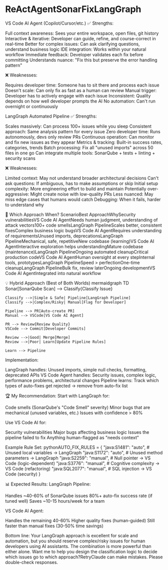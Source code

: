 # ReActAgentSonarFixLangGraph
VS Code AI Agent (Copilot/Cursor/etc.)
✅ Strengths:

Full context awareness: Sees your entire workspace, open files, git history
Interactive & iterative: Developer can guide, refine, and course-correct in real-time
Better for complex issues: Can ask clarifying questions, understand business logic
IDE integration: Works within your natural workflow
Immediate feedback: Developer validates each fix before committing
Understands nuance: "Fix this but preserve the error handling pattern"

❌ Weaknesses:

Requires developer time: Someone has to sit there and process each issue
Doesn't scale: Can only fix as fast as a human can review
Manual trigger: Developer has to actively engage with each issue
Inconsistent: Quality depends on how well developer prompts the AI
No automation: Can't run overnight or continuously


LangGraph Automated Pipeline
✅ Strengths:

Scales massively: Can process 100+ issues while you sleep
Consistent approach: Same analysis pattern for every issue
Zero developer time: Runs autonomously, devs only review PRs
Continuous operation: Can monitor and fix new issues as they appear
Metrics & tracking: Built-in success rates, categories, trends
Batch processing: Fix all "unused imports" across 50 files in one go
Can integrate multiple tools: SonarQube + tests + linting + security scans

❌ Weaknesses:

Limited context: May not understand broader architectural decisions
Can't ask questions: If ambiguous, has to make assumptions or skip
Initial setup complexity: More engineering effort to build and maintain
Potentially over-aggressive: Might create noise with low-quality PRs
Less nuanced: May miss edge cases that humans would catch
Debugging: When it fails, harder to understand why


🎯 Which Approach When?
ScenarioBest ApproachWhySecurity vulnerabilitiesVS Code AI AgentNeeds human judgment, understanding of attack vectors100+ code smellsLangGraph PipelineScales better, consistent fixesComplex business logic bugsVS Code AI AgentRequires understanding of requirementsUnused imports, deprecationsLangGraph PipelineMechanical, safe, repetitiveNew codebase (learning)VS Code AI AgentInteractive exploration helps understandingMature codebase (maintenance)LangGraph PipelineOngoing automated cleanupCritical production codeVS Code AI AgentHuman oversight at every stepInternal tools, prototypesLangGraph PipelineSpeed > perfectionOne-time cleanupLangGraph PipelineBulk fix, review laterOngoing developmentVS Code AI AgentIntegrated into natural workflow

💡 Hybrid Approach (Best of Both Worlds)
mermaidgraph TD
    Sonar[SonarQube Scan] --> Classify{Classify Issue}
    
    Classify -->|Simple & Safe| Pipeline[LangGraph Pipeline]
    Classify -->|Complex/Risky| Manual[Flag for Developer]
    
    Pipeline --> PR[Auto-create PR]
    Manual --> VSCode[VS Code AI Agent]
    
    PR --> Review{Review Quality}
    VSCode --> Commit[Developer Commits]
    
    Review -->|Good| Merge[Merge]
    Review -->|Poor| Learn[Update Pipeline Rules]
    
    Learn --> Pipeline
Implementation:

LangGraph handles: Unused imports, simple null checks, formatting, deprecated APIs
VS Code Agent handles: Security issues, complex logic, performance problems, architectural changes
Pipeline learns: Track which types of auto-fixes get rejected → remove from auto-fix list


🏆 My Recommendation:
Start with LangGraph for:

Code smells (SonarQube's "Code Smell" severity)
Minor bugs that are mechanical (unused variables, etc.)
Issues with confidence > 80%

Use VS Code AI for:

Security vulnerabilities
Major bugs affecting business logic
Issues the pipeline failed to fix
Anything human-flagged as "needs context"

Example Rule Set:
pythonAUTO_FIX_RULES = {
    "java:S1481": "auto",  # Unused local variables → LangGraph
    "java:S1172": "auto",  # Unused method parameters → LangGraph
    "java:S2259": "manual",  # Null pointer → VS Code (logic-dependent)
    "java:S3776": "manual",  # Cognitive complexity → VS Code (refactoring)
    "java:SQL2077": "manual",  # SQL injection → VS Code (security)
}

📊 Expected Results:
LangGraph Pipeline:

Handles ~40-60% of SonarQube issues
80%+ auto-fix success rate (if tuned well)
Saves ~10-15 hours/week for a team

VS Code AI Agent:

Handles the remaining 40-60%
Higher quality fixes (human-guided)
Still faster than manual fixes (30-50% time savings)


Bottom line: Your LangGraph approach is excellent for scale and automation, but you should reserve complex/risky issues for human developers using AI assistants. The combination is more powerful than either alone.
Want me to help you design the classification logic to decide which issues go to which approach?RetryClaude can make mistakes. Please double-check responses.

